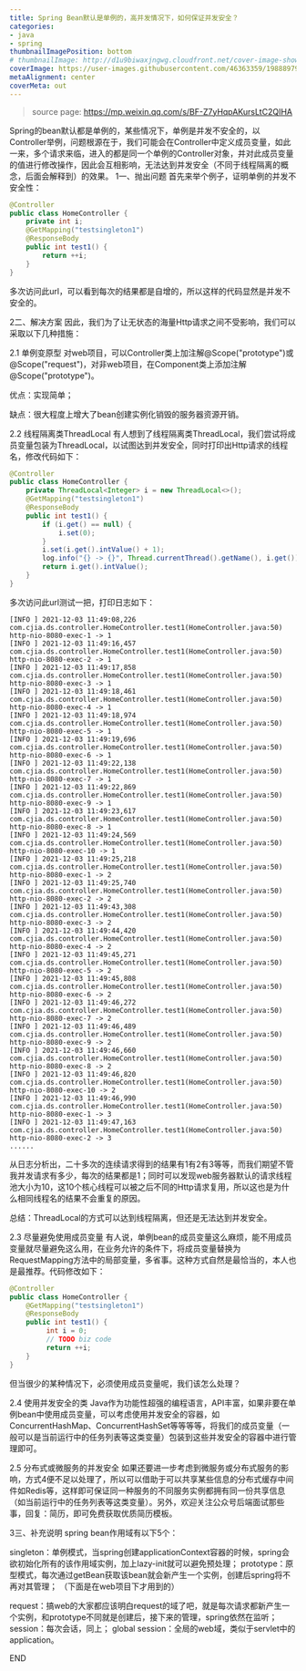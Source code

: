 ```yaml
---
title: Spring Bean默认是单例的，高并发情况下，如何保证并发安全？
categories: 
- java
- spring
thumbnailImagePosition: bottom
# thumbnailImage: http://d1u9biwaxjngwg.cloudfront.net/cover-image-showcase/city-750.jpg
coverImage: https://user-images.githubusercontent.com/46363359/198889790-d187ff0d-edfb-4952-bdfb-9b71edb1118a.jpg
metaAlignment: center
coverMeta: out
---
```

> source page: <https://mp.weixin.qq.com/s/BF-Z7yHqpAKursLtC2QIHA>


Spring的bean默认都是单例的，某些情况下，单例是并发不安全的，以Controller举例，问题根源在于，我们可能会在Controller中定义成员变量，如此一来，多个请求来临，进入的都是同一个单例的Controller对象，并对此成员变量的值进行修改操作，因此会互相影响，无法达到并发安全（不同于线程隔离的概念，后面会解释到）的效果。
1一、抛出问题
首先来举个例子，证明单例的并发不安全性：

```java
@Controller
public class HomeController {
    private int i;
    @GetMapping("testsingleton1")
    @ResponseBody
    public int test1() {
        return ++i;
    }
}
```
多次访问此url，可以看到每次的结果都是自增的，所以这样的代码显然是并发不安全的。

2二、解决方案
因此，我们为了让无状态的海量Http请求之间不受影响，我们可以采取以下几种措施：

2.1 单例变原型
对web项目，可以Controller类上加注解@Scope("prototype")或@Scope("request")，对非web项目，在Component类上添加注解@Scope("prototype")。

优点：实现简单；

缺点：很大程度上增大了bean创建实例化销毁的服务器资源开销。

2.2 线程隔离类ThreadLocal
有人想到了线程隔离类ThreadLocal，我们尝试将成员变量包装为ThreadLocal，以试图达到并发安全，同时打印出Http请求的线程名，修改代码如下：

```java
@Controller
public class HomeController {
    private ThreadLocal<Integer> i = new ThreadLocal<>();
    @GetMapping("testsingleton1")
    @ResponseBody
    public int test1() {
        if (i.get() == null) {
            i.set(0);
        }
        i.set(i.get().intValue() + 1);
        log.info("{} -> {}", Thread.currentThread().getName(), i.get());
        return i.get().intValue();
    }
}
```
多次访问此url测试一把，打印日志如下：

```shell
[INFO ] 2021-12-03 11:49:08,226 com.cjia.ds.controller.HomeController.test1(HomeController.java:50)
http-nio-8080-exec-1 -> 1
[INFO ] 2021-12-03 11:49:16,457 com.cjia.ds.controller.HomeController.test1(HomeController.java:50)
http-nio-8080-exec-2 -> 1
[INFO ] 2021-12-03 11:49:17,858 com.cjia.ds.controller.HomeController.test1(HomeController.java:50)
http-nio-8080-exec-3 -> 1
[INFO ] 2021-12-03 11:49:18,461 com.cjia.ds.controller.HomeController.test1(HomeController.java:50)
http-nio-8080-exec-4 -> 1
[INFO ] 2021-12-03 11:49:18,974 com.cjia.ds.controller.HomeController.test1(HomeController.java:50)
http-nio-8080-exec-5 -> 1
[INFO ] 2021-12-03 11:49:19,696 com.cjia.ds.controller.HomeController.test1(HomeController.java:50)
http-nio-8080-exec-6 -> 1
[INFO ] 2021-12-03 11:49:22,138 com.cjia.ds.controller.HomeController.test1(HomeController.java:50)
http-nio-8080-exec-7 -> 1
[INFO ] 2021-12-03 11:49:22,869 com.cjia.ds.controller.HomeController.test1(HomeController.java:50)
http-nio-8080-exec-9 -> 1
[INFO ] 2021-12-03 11:49:23,617 com.cjia.ds.controller.HomeController.test1(HomeController.java:50)
http-nio-8080-exec-8 -> 1
[INFO ] 2021-12-03 11:49:24,569 com.cjia.ds.controller.HomeController.test1(HomeController.java:50)
http-nio-8080-exec-10 -> 1
[INFO ] 2021-12-03 11:49:25,218 com.cjia.ds.controller.HomeController.test1(HomeController.java:50)
http-nio-8080-exec-1 -> 2
[INFO ] 2021-12-03 11:49:25,740 com.cjia.ds.controller.HomeController.test1(HomeController.java:50)
http-nio-8080-exec-2 -> 2
[INFO ] 2021-12-03 11:49:43,308 com.cjia.ds.controller.HomeController.test1(HomeController.java:50)
http-nio-8080-exec-3 -> 2
[INFO ] 2021-12-03 11:49:44,420 com.cjia.ds.controller.HomeController.test1(HomeController.java:50)
http-nio-8080-exec-4 -> 2
[INFO ] 2021-12-03 11:49:45,271 com.cjia.ds.controller.HomeController.test1(HomeController.java:50)
http-nio-8080-exec-5 -> 2
[INFO ] 2021-12-03 11:49:45,808 com.cjia.ds.controller.HomeController.test1(HomeController.java:50)
http-nio-8080-exec-6 -> 2
[INFO ] 2021-12-03 11:49:46,272 com.cjia.ds.controller.HomeController.test1(HomeController.java:50)
http-nio-8080-exec-7 -> 2
[INFO ] 2021-12-03 11:49:46,489 com.cjia.ds.controller.HomeController.test1(HomeController.java:50)
http-nio-8080-exec-9 -> 2
[INFO ] 2021-12-03 11:49:46,660 com.cjia.ds.controller.HomeController.test1(HomeController.java:50)
http-nio-8080-exec-8 -> 2
[INFO ] 2021-12-03 11:49:46,820 com.cjia.ds.controller.HomeController.test1(HomeController.java:50)
http-nio-8080-exec-10 -> 2
[INFO ] 2021-12-03 11:49:46,990 com.cjia.ds.controller.HomeController.test1(HomeController.java:50)
http-nio-8080-exec-1 -> 3
[INFO ] 2021-12-03 11:49:47,163 com.cjia.ds.controller.HomeController.test1(HomeController.java:50)
http-nio-8080-exec-2 -> 3
......
```
从日志分析出，二十多次的连续请求得到的结果有1有2有3等等，而我们期望不管我并发请求有多少，每次的结果都是1；同时可以发现web服务器默认的请求线程池大小为10，这10个核心线程可以被之后不同的Http请求复用，所以这也是为什么相同线程名的结果不会重复的原因。

总结：ThreadLocal的方式可以达到线程隔离，但还是无法达到并发安全。

2.3 尽量避免使用成员变量
有人说，单例bean的成员变量这么麻烦，能不用成员变量就尽量避免这么用，在业务允许的条件下，将成员变量替换为RequestMapping方法中的局部变量，多省事。这种方式自然是最恰当的，本人也是最推荐。代码修改如下：

```java
@Controller
public class HomeController {
    @GetMapping("testsingleton1")
    @ResponseBody
    public int test1() {
         int i = 0;
         // TODO biz code
         return ++i;
    }
}
```
但当很少的某种情况下，必须使用成员变量呢，我们该怎么处理？

2.4 使用并发安全的类
Java作为功能性超强的编程语言，API丰富，如果非要在单例bean中使用成员变量，可以考虑使用并发安全的容器，如ConcurrentHashMap、ConcurrentHashSet等等等等，将我们的成员变量（一般可以是当前运行中的任务列表等这类变量）包装到这些并发安全的容器中进行管理即可。

2.5 分布式或微服务的并发安全
如果还要进一步考虑到微服务或分布式服务的影响，方式4便不足以处理了，所以可以借助于可以共享某些信息的分布式缓存中间件如Redis等，这样即可保证同一种服务的不同服务实例都拥有同一份共享信息（如当前运行中的任务列表等这类变量）。另外，欢迎关注公众号后端面试那些事，回复：简历，即可免费获取优质简历模板。

3三、补充说明
spring bean作用域有以下5个：

singleton：单例模式，当spring创建applicationContext容器的时候，spring会欲初始化所有的该作用域实例，加上lazy-init就可以避免预处理；
prototype：原型模式，每次通过getBean获取该bean就会新产生一个实例，创建后spring将不再对其管理；
（下面是在web项目下才用到的）

request：搞web的大家都应该明白request的域了吧，就是每次请求都新产生一个实例，和prototype不同就是创建后，接下来的管理，spring依然在监听；
session：每次会话，同上；
global session：全局的web域，类似于servlet中的application。


END




